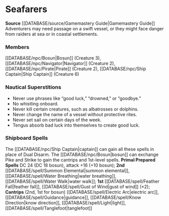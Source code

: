 ﻿---
creature_family: Seafarers
id: '196'
name: Seafarers
rarity: Common
rus_type_level: null
source: '[[DATABASE/source/Gamemastery Guide|Gamemastery Guide]]'
trait: null
type: Creature Family

---
# Seafarers

**Source** [[DATABASE/source/Gamemastery Guide|Gamemastery Guide]]
Adventurers may need passage on a swift vessel, or they might face danger from raiders at sea or in coastal settlements.

### Members

[[DATABASE/npc/Bosun|Bosun]] (Creature 3), [[DATABASE/npc/Navigator|Navigator]] (Creature 2), [[DATABASE/npc/Pirate|Pirate]] (Creature 2), [[DATABASE/npc/Ship Captain|Ship Captain]] (Creature 6)

###  Nautical Superstitions

* Never use phrases like “good luck,” “drowned,” or “goodbye.”
* No whistling onboard.
* Never kill certain creatures, such as albatrosses or dolphins.
* Never change the name of a vessel without protective rites.
* Never set sail on certain days of the week.
* Tengus absorb bad luck into themselves to create good luck.

###  Shipboard Spells

The [[DATABASE/npc/Ship Captain|captain]] can gain all these spells in place of Dual Disarm. The [[DATABASE/npc/Bosun|bosun]] can exchange Pike and Strike to gain the cantrips and 1st-level spells. **Primal Prepared Spells** DC 24 (DC 18 bosun), attack +16 (+10 bosun); **2nd** [[DATABASE/spell/Summon Elemental|summon elemental]], [[DATABASE/spell/Water Breathing|water breathing]], [[DATABASE/spell/Water Walk|water walk]]; **1st** [[DATABASE/spell/Feather Fall|feather fall]], [[DATABASE/spell/Gust of Wind|gust of wind]] (×2); **Cantrips** (2nd, 1st for bosun) [[DATABASE/spell/Electric Arc|electric arc]], [[DATABASE/spell/Guidance|guidance]], [[DATABASE/spell/Know Direction|know direction]], [[DATABASE/spell/Light|light]], [[DATABASE/spell/Tanglefoot|tanglefoot]]